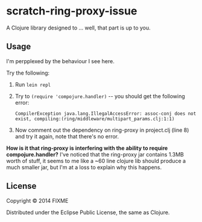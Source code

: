 # scratch-ring-proxy-issue

A Clojure library designed to ... well, that part is up to you.

## Usage

I'm perpplexed by the behaviour I see here.

Try the following:

1. Run `lein repl`
1. Try to `(require 'compojure.handler)` -- you should get the following error:

    ```CompilerException java.lang.IllegalAccessError: assoc-conj does not exist, compiling:(ring/middleware/multipart_params.clj:1:1)```

1. Now comment out the dependency on ring-proxy in project.clj (line 8) and try it
again, note that there's no error.

**How is it that ring-proxy is interfering with the ability to require
compojure.handler?** I've noticed that the ring-proxy jar contains 1.3MB worth of
stuff, it seems to me like a ~60 line clojure lib should produce a much smaller
jar, but I'm at a loss to explain why this happens.


## License

Copyright © 2014 FIXME

Distributed under the Eclipse Public License, the same as Clojure.
